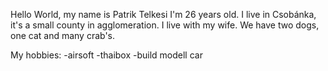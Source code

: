 Hello World, my name is Patrik Telkesi
I'm 26 years old. I live in Csobánka, it's a small county in agglomeration. I live with my wife. We have two dogs, one cat and many crab's.

My hobbies: 
-airsoft 
-thaibox 
-build modell car